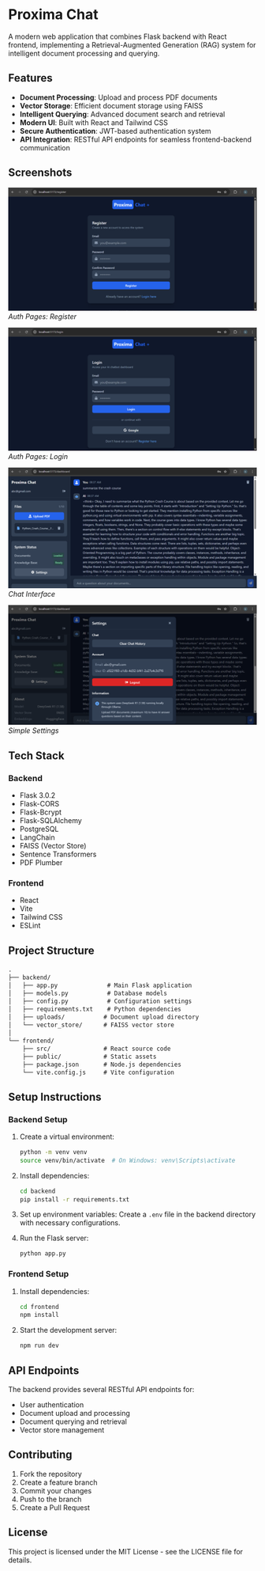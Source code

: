# Proxima Chat

A modern web application that combines Flask backend with React frontend, implementing a Retrieval-Augmented Generation (RAG) system for intelligent document processing and querying.

## Features

- **Document Processing**: Upload and process PDF documents
- **Vector Storage**: Efficient document storage using FAISS
- **Intelligent Querying**: Advanced document search and retrieval
- **Modern UI**: Built with React and Tailwind CSS
- **Secure Authentication**: JWT-based authentication system
- **API Integration**: RESTful API endpoints for seamless frontend-backend communication

## Screenshots

![Register](screenshots/Screenshot%202025-06-02%20122502.png)
*Auth Pages: Register*

![Login](screenshots/Screenshot%202025-06-02%20122447.png)
*Auth Pages: Login*

![Chat](screenshots/Screenshot%202025-06-02%20122133.png)
*Chat Interface*

![Settings](screenshots/Screenshot%202025-06-02%20122157.png)
*Simple Settings*



## Tech Stack

### Backend
- Flask 3.0.2
- Flask-CORS
- Flask-Bcrypt
- Flask-SQLAlchemy
- PostgreSQL
- LangChain
- FAISS (Vector Store)
- Sentence Transformers
- PDF Plumber

### Frontend
- React
- Vite
- Tailwind CSS
- ESLint

## Project Structure

```
.
├── backend/
│   ├── app.py              # Main Flask application
│   ├── models.py           # Database models
│   ├── config.py           # Configuration settings
│   ├── requirements.txt    # Python dependencies
│   ├── uploads/           # Document upload directory
│   └── vector_store/      # FAISS vector store
│
└── frontend/
    ├── src/               # React source code
    ├── public/            # Static assets
    ├── package.json       # Node.js dependencies
    └── vite.config.js     # Vite configuration
```

## Setup Instructions

### Backend Setup

1. Create a virtual environment:
   ```bash
   python -m venv venv
   source venv/bin/activate  # On Windows: venv\Scripts\activate
   ```

2. Install dependencies:
   ```bash
   cd backend
   pip install -r requirements.txt
   ```

3. Set up environment variables:
   Create a `.env` file in the backend directory with necessary configurations.

4. Run the Flask server:
   ```bash
   python app.py
   ```

### Frontend Setup

1. Install dependencies:
   ```bash
   cd frontend
   npm install
   ```

2. Start the development server:
   ```bash
   npm run dev
   ```

## API Endpoints

The backend provides several RESTful API endpoints for:
- User authentication
- Document upload and processing
- Document querying and retrieval
- Vector store management

## Contributing

1. Fork the repository
2. Create a feature branch
3. Commit your changes
4. Push to the branch
5. Create a Pull Request

## License

This project is licensed under the MIT License - see the LICENSE file for details. 